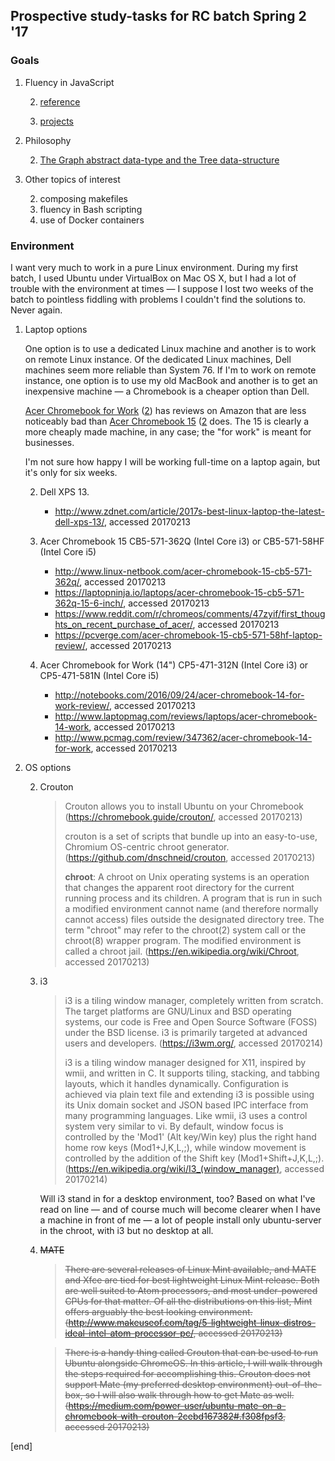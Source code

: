 ## Prospective study-tasks for RC batch Spring 2 '17

### Goals

 1. Fluency in JavaScript
 
    2. [reference](sections/fluency_in_js_reference.md)
    
    2. [projects](sections/fluency_in_js_projects.md)

 1. Philosophy
 
    2. [The Graph abstract data-type and the Tree data-structure](philosophy_graphs_trees.md)

 1. Other topics of interest

    2. composing makefiles
    2. fluency in Bash scripting
    2. use of Docker containers

### Environment
 
I want very much to work in a pure Linux environment. During my first batch, I used Ubuntu under VirtualBox on Mac OS X, but I had a lot of trouble with the environment at times — I suppose I lost two weeks of the batch to pointless fiddling with problems I couldn't find the solutions to. Never again.
 
 1. Laptop options
    
    One option is to use a dedicated Linux machine and another is to work on remote Linux instance. Of the dedicated Linux machines, Dell machines seem more reliable than System 76. If I'm to work on remote instance, one option is to use my old MacBook and another is to get an inexpensive machine — a Chromebook is a cheaper option than Dell.

    [Acer Chromebook for Work](https://www.amazon.com/Acer-Chromebook-Memory-Storage-CP5-471-581N/product-reviews/B01EPZIMD2/ref=cm_cr_arp_d_viewpnt_rgt?ie=UTF8&filterByStar=critical&reviewerType=avp_only_reviews&pageNumber=1) ([2](https://www.amazon.com/Acer-Chromebook-Memory-Storage-CP5-471-312N/product-reviews/B01F8NNY0G/ref=cm_cr_arp_d_viewpnt_rgt?ie=UTF8&filterByStar=critical&reviewerType=avp_only_reviews)) has reviews on Amazon that are less noticeably bad than [Acer Chromebook 15](https://www.amazon.com/Acer-Chromebook-CB5-571-362Q-15-6-Inch-Intel/product-reviews/B00X5X30V0/ref=cm_cr_arp_d_viewpnt_rgt?ie=UTF8&reviewerType=avp_only_reviews&filterByStar=critical&pageNumber=1) ([2](https://www.amazon.com/Acer-Chromebook-CB5-571-58HF-15-6-Inch-Intel/product-reviews/B00X5X2Z66/ref=cm_cr_arp_d_viewpnt_rgt?ie=UTF8&filterByStar=critical&reviewerType=avp_only_reviews&pageNumber=1) does. The 15 is clearly a more cheaply made machine, in any case; the "for work" is meant for businesses.
    
    I'm not sure how happy I will be working full-time on a laptop again, but it's only for six weeks.
 
    2. Dell XPS 13.
    
       * http://www.zdnet.com/article/2017s-best-linux-laptop-the-latest-dell-xps-13/, accessed 20170213

    2. Acer Chromebook 15 CB5-571-362Q (Intel Core i3) or CB5-571-58HF (Intel Core i5)
    
       * http://www.linux-netbook.com/acer-chromebook-15-cb5-571-362q/, accessed 20170213
       * https://laptopninja.io/laptops/acer-chromebook-15-cb5-571-362q-15-6-inch/, accessed 20170213
       * https://www.reddit.com/r/chromeos/comments/47zyif/first_thoughts_on_recent_purchase_of_acer/, accessed 20170213
       * https://pcverge.com/acer-chromebook-15-cb5-571-58hf-laptop-review/, accessed 20170213
 
    2. Acer Chromebook for Work (14") CP5-471-312N (Intel Core i3) or CP5-471-581N (Intel Core i5)
    
       * http://notebooks.com/2016/09/24/acer-chromebook-14-for-work-review/, accessed 20170213
       * http://www.laptopmag.com/reviews/laptops/acer-chromebook-14-work, accessed 20170213
       * http://www.pcmag.com/review/347362/acer-chromebook-14-for-work, accessed 20170213

 1. OS options
 
    2. Crouton
    
       > Crouton allows you to install Ubuntu on your Chromebook (https://chromebook.guide/crouton/, accessed 20170213)
       > 
       > crouton is a set of scripts that bundle up into an easy-to-use, Chromium OS-centric chroot generator. (https://github.com/dnschneid/crouton, accessed 20170213)
       >
       > **chroot**: A chroot on Unix operating systems is an operation that changes the apparent root directory for the current running process and its children. A program that is run in such a modified environment cannot name (and therefore normally cannot access) files outside the designated directory tree. The term "chroot" may refer to the chroot(2) system call or the chroot(8) wrapper program. The modified environment is called a chroot jail. (https://en.wikipedia.org/wiki/Chroot, accessed 20170213)

    2. i3
    
       > i3 is a tiling window manager, completely written from scratch. The target platforms are GNU/Linux and BSD operating systems, our code is Free and Open Source Software (FOSS) under the BSD license. i3 is primarily targeted at advanced users and developers. (https://i3wm.org/, accessed 20170214)
       >
       > i3 is a tiling window manager designed for X11, inspired by wmii, and written in C. It supports tiling, stacking, and tabbing layouts, which it handles dynamically. Configuration is achieved via plain text file and extending i3 is possible using its Unix domain socket and JSON based IPC interface from many programming languages. Like wmii, i3 uses a control system very similar to vi. By default, window focus is controlled by the 'Mod1' (Alt key/Win key) plus the right hand home row keys (Mod1+J,K,L,;), while window movement is controlled by the addition of the Shift key (Mod1+Shift+J,K,L,;). (https://en.wikipedia.org/wiki/I3_(window_manager), accessed 20170214)
       
       Will i3 stand in for a desktop environment, too? Based on what I've read on line — and of course much will become clearer when I have a machine in front of me — a lot of people install only ubuntu-server in the chroot, with i3 but no desktop at all.

    2. ~~MATE~~

       > ~~There are several releases of Linux Mint available, and MATE and Xfce are tied for best lightweight Linux Mint release. Both are well suited to Atom processors, and most under-powered CPUs for that matter. Of all the distributions on this list, Mint offers arguably the best looking environment. (http://www.makeuseof.com/tag/5-lightweight-linux-distros-ideal-intel-atom-processor-pc/, accessed 20170213)~~

       > ~~There is a handy thing called Crouton that can be used to run Ubuntu alongside ChromeOS. In this article, I will walk through the steps required for accomplishing this. Crouton does not support Mate (my preferred desktop environment) out-of-the-box, so I will also walk through how to get Mate as well. (https://medium.com/power-user/ubuntu-mate-on-a-chromebook-with-crouton-2cebd167382#.f308fpsf3, accessed 20170213)~~

[end]
